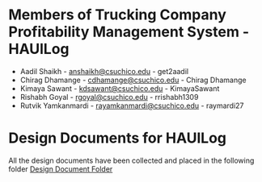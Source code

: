 # Members of Trucking Company Profitability Management System - HAUlLog

- Aadil Shaikh - <anshaikh@csuchico.edu> - get2aadil
- Chirag Dhamange -  <cdhamange@csuchico.edu> - Chirag Dhamange
- Kimaya Sawant - <kdsawant@csuchico.edu> - KimayaSawant
- Rishabh Goyal - <rgoyal@csuchico.edu> - rrishabh1309
- Rutvik Yamkanmardi - <rayamkanmardi@csuchico.edu> - raymardi27

# Design Documents for HAUlLog 

All the design documents have been collected and placed in the following folder 
[Design Document Folder](https://drive.google.com/drive/folders/1G-FJPj1zGzwTZVRH8w1TRd7mE3sglRPE?usp=drive_link)
